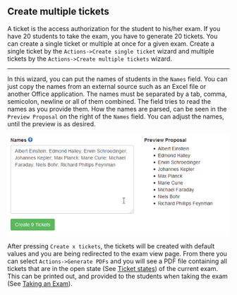 ## Create multiple tickets

A ticket is the access authorization for the student to his/her exam. If you have 20 students to take the exam, you have to generate 20 tickets. You can create a single ticket or multiple at once for a given exam. Create a single ticket by the `Actions->Create single ticket` wizard and multiple tickets by the `Actions->Create multiple tickets` wizard.

-----

In this wizard, you can put the names of students in the `Names` field. You can just copy the names from an external source such as an Excel file or another Office application. The names must be separated by a tab, comma, semicolon, newline or all of them combined. The field tries to read the names as you provide them. How the names are parsed, can be seen in the `Preview Proposal` on the right of the `Names` field. You can adjust the names, until the preview is as desired.

![Multiple tickets](img/multiple_tickets.gif)

After pressing `Create x tickets`, the tickets will be created with default values and you are being redirected to the exam view page. From there you can select `Actions->Generate PDFs` and you will see a PDF file containing all tickets that are in the open state (See [Ticket states](ticket-states.md)) of the current exam. This can be printed out, and provided to the students when taking the exam (See [Taking an Exam](take-exam.md)).